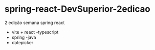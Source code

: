# spring-react-DevSuperior-2edicao
 2 edição semana spring react

 - vite + react -typescript
- spring -java
- datepicker